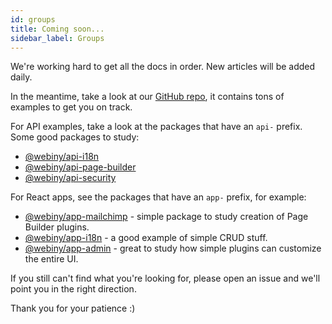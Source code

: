 ```yaml
---
id: groups
title: Coming soon...
sidebar_label: Groups
---
```


We're working hard to get all the docs in order. New articles will be added daily.

In the meantime, take a look at our [GitHub repo](https://github.com/webiny/webiny-js), it contains tons of examples to get you on track. 

For API examples, take a look at the packages that have an `api-` prefix. Some good packages to study:

- [@webiny/api-i18n](https://github.com/webiny/webiny-js/tree/master/packages/api-i18n)
- [@webiny/api-page-builder](https://github.com/webiny/webiny-js/tree/master/packages/api-page-builder)
- [@webiny/api-security](https://github.com/webiny/webiny-js/tree/master/packages/api-security)

For React apps, see the packages that have an `app-` prefix, for example:

- [@webiny/app-mailchimp](https://github.com/webiny/webiny-js/tree/master/packages/app-mailchimp) - simple package to study creation of Page Builder plugins.
- [@webiny/app-i18n](https://github.com/webiny/webiny-js/tree/master/packages/app-i18n) - a good example of simple CRUD stuff.
- [@webiny/app-admin](https://github.com/webiny/webiny-js/tree/master/packages/app-admin) - great to study how simple plugins can customize the entire UI.


If you still can't find what you're looking for, please open an issue and we'll point you in the right direction.

Thank you for your patience :)
